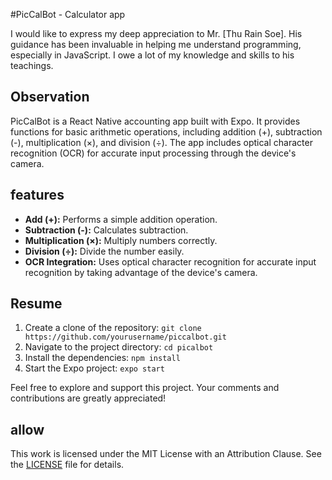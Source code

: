 #PicCalBot - Calculator app

I would like to express my deep appreciation to Mr. [Thu Rain Soe]. His guidance has been invaluable in helping me understand programming, especially in JavaScript. I owe a lot of my knowledge and skills to his teachings.

## Observation

PicCalBot is a React Native accounting app built with Expo. It provides functions for basic arithmetic operations, including addition (+), subtraction (-), multiplication (×), and division (÷). The app includes optical character recognition (OCR) for accurate input processing through the device's camera.

## features

- **Add (+):** Performs a simple addition operation.
- **Subtraction (-):** Calculates subtraction.
- **Multiplication (×):** Multiply numbers correctly.
- **Division (÷):** Divide the number easily.
- **OCR Integration:** Uses optical character recognition for accurate input recognition by taking advantage of the device's camera.

## Resume

1. Create a clone of the repository: `git clone https://github.com/yourusername/piccalbot.git`
2. Navigate to the project directory: `cd picalbot`
3. Install the dependencies: `npm install`
4. Start the Expo project: `expo start`

Feel free to explore and support this project. Your comments and contributions are greatly appreciated!

## allow

This work is licensed under the MIT License with an Attribution Clause. See the [LICENSE](LICENSE) file for details.
